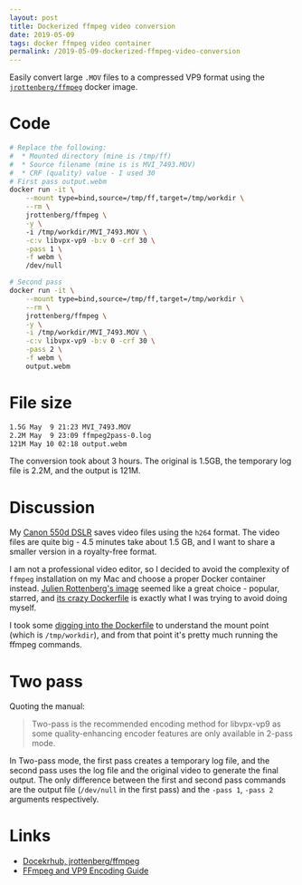 ```yaml
---
layout: post
title: Dockerized ffmpeg video conversion
date: 2019-05-09
tags: docker ffmpeg video container
permalink: /2019-05-09-dockerized-ffmpeg-video-conversion
---
```


Easily convert large `.MOV` files to a compressed VP9 format using the [`jrottenberg/ffmpeg`](https://hub.docker.com/r/jrottenberg/ffmpeg/) docker image.

# Code

```bash
# Replace the following:
#  * Mounted directory (mine is /tmp/ff)
#  * Source filename (mine is is MVI_7493.MOV)
#  * CRF (quality) value - I used 30
# First pass output.webm
docker run -it \
    --mount type=bind,source=/tmp/ff,target=/tmp/workdir \
    --rm \
    jrottenberg/ffmpeg \
    -y \ 
    -i /tmp/workdir/MVI_7493.MOV \
    -c:v libvpx-vp9 -b:v 0 -crf 30 \
    -pass 1 \
    -f webm \
    /dev/null

# Second pass
docker run -it \
    --mount type=bind,source=/tmp/ff,target=/tmp/workdir \
    --rm \
    jrottenberg/ffmpeg \
    -y \
    -i /tmp/workdir/MVI_7493.MOV \
    -c:v libvpx-vp9 -b:v 0 -crf 30 \
    -pass 2 \
    -f webm \
    output.webm
```

# File size
```bash
1.5G May  9 21:23 MVI_7493.MOV
2.2M May  9 23:09 ffmpeg2pass-0.log
121M May 10 02:18 output.webm
```
The conversion took about 3 hours. The original is 1.5GB, the temporary log file is 2.2M, and the output is 121M.

# Discussion

My [Canon 550d DSLR](https://www.dpreview.com/products/canon/slrs/canon_eos550d)  saves video files using the `h264` format. The video files are quite big - 4.5 minutes take about 1.5 GB, and I want to share a smaller version in a royalty-free format.

I am not a professional video editor, so I decided to avoid the complexity of `ffmpeg` installation on my Mac and choose a proper Docker container instead. [Julien Rottenberg's image](https://github.com/jrottenberg/ffmpeg) seemed like a great choice - popular, starred, and [its crazy Dockerfile](https://hub.docker.com/r/jrottenberg/ffmpeg/dockerfile) is exactly what I was trying to avoid doing myself.

I took some [digging into the Dockerfile](https://github.com/jrottenberg/ffmpeg/blob/master/docker-images/4.1/alpine/Dockerfile#L14) to understand the mount point (which is `/tmp/workdir`), and from that point it's pretty much running the ffmpeg commands. 

# Two pass
Quoting the manual:

> Two-pass is the recommended encoding method for libvpx-vp9 as some quality-enhancing encoder features are only available in 2-pass mode.

In Two-pass mode, the first pass creates a temporary log file, and the second pass uses the log file and the original video to generate the final output. The only difference between the first and second pass commands are the output file (`/dev/null` in the first pass) and the `-pass 1`, `-pass 2` arguments respectively.

# Links
* [Docekrhub, jrottenberg/ffmpeg](https://hub.docker.com/r/jrottenberg/ffmpeg/)
* [FFmpeg and VP9 Encoding Guide](https://trac.ffmpeg.org/wiki/Encode/VP9#constrainedq)